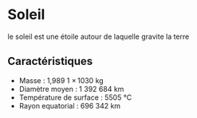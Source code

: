 # Soleil
le soleil est une étoile autour de laquelle gravite la terre 

## Caractéristiques

- Masse : 1,989 1 × 1030 kg
- Diamètre moyen : 1 392 684 km
- Température de surface : 5505 °C
- Rayon equatorial : 696 342 km
